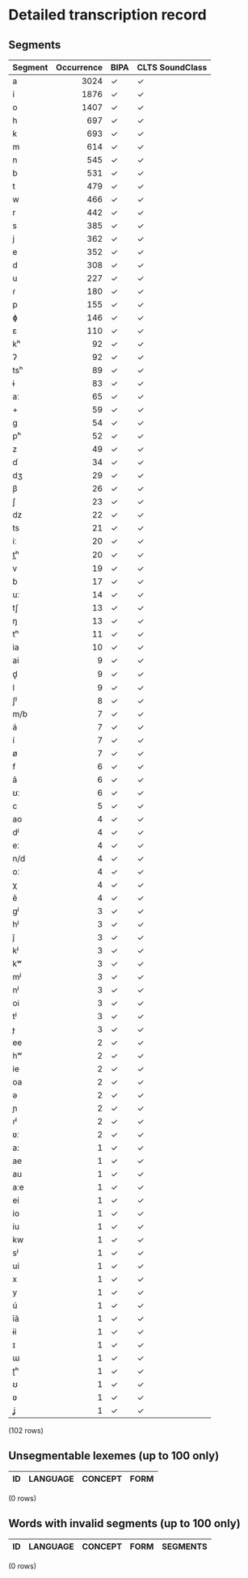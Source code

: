 
# Detailed transcription record

## Segments

| Segment | Occurrence | BIPA | CLTS SoundClass |
|:----------|-------------:|:-------|:------------------|
| a | 3024 | ✓ | ✓ |
| i | 1876 | ✓ | ✓ |
| o | 1407 | ✓ | ✓ |
| h | 697 | ✓ | ✓ |
| k | 693 | ✓ | ✓ |
| m | 614 | ✓ | ✓ |
| n | 545 | ✓ | ✓ |
| b | 531 | ✓ | ✓ |
| t | 479 | ✓ | ✓ |
| w | 466 | ✓ | ✓ |
| r | 442 | ✓ | ✓ |
| s | 385 | ✓ | ✓ |
| j | 362 | ✓ | ✓ |
| e | 352 | ✓ | ✓ |
| d | 308 | ✓ | ✓ |
| u | 227 | ✓ | ✓ |
| ɾ | 180 | ✓ | ✓ |
| p | 155 | ✓ | ✓ |
| ɸ | 146 | ✓ | ✓ |
| ɛ | 110 | ✓ | ✓ |
| kʰ | 92 | ✓ | ✓ |
| ʔ | 92 | ✓ | ✓ |
| tsʰ | 89 | ✓ | ✓ |
| ɨ | 83 | ✓ | ✓ |
| aː | 65 | ✓ | ✓ |
| + | 59 | ✓ | ✓ |
| g | 54 | ✓ | ✓ |
| pʰ | 52 | ✓ | ✓ |
| z | 49 | ✓ | ✓ |
| ɗ | 34 | ✓ | ✓ |
| dʒ | 29 | ✓ | ✓ |
| β | 26 | ✓ | ✓ |
| ʃ | 23 | ✓ | ✓ |
| dz | 22 | ✓ | ✓ |
| ts | 21 | ✓ | ✓ |
| iː | 20 | ✓ | ✓ |
| t̪ʰ | 20 | ✓ | ✓ |
| v | 19 | ✓ | ✓ |
| ɓ | 17 | ✓ | ✓ |
| uː | 14 | ✓ | ✓ |
| tʃ | 13 | ✓ | ✓ |
| ŋ | 13 | ✓ | ✓ |
| tʰ | 11 | ✓ | ✓ |
| ia | 10 | ✓ | ✓ |
| ai | 9 | ✓ | ✓ |
| d̥ | 9 | ✓ | ✓ |
| l | 9 | ✓ | ✓ |
| ʃʲ | 8 | ✓ | ✓ |
| m/b | 7 | ✓ | ✓ |
| á | 7 | ✓ | ✓ |
| í | 7 | ✓ | ✓ |
| ø | 7 | ✓ | ✓ |
| f | 6 | ✓ | ✓ |
| ã | 6 | ✓ | ✓ |
| ʊː | 6 | ✓ | ✓ |
| c | 5 | ✓ | ✓ |
| ao | 4 | ✓ | ✓ |
| dʲ | 4 | ✓ | ✓ |
| eː | 4 | ✓ | ✓ |
| n/d | 4 | ✓ | ✓ |
| oː | 4 | ✓ | ✓ |
| χ | 4 | ✓ | ✓ |
| ẽ | 4 | ✓ | ✓ |
| gʲ | 3 | ✓ | ✓ |
| hʲ | 3 | ✓ | ✓ |
| j̃ | 3 | ✓ | ✓ |
| kʲ | 3 | ✓ | ✓ |
| kʷ | 3 | ✓ | ✓ |
| mʲ | 3 | ✓ | ✓ |
| nʲ | 3 | ✓ | ✓ |
| oi | 3 | ✓ | ✓ |
| tʲ | 3 | ✓ | ✓ |
| ɟ | 3 | ✓ | ✓ |
| ee | 2 | ✓ | ✓ |
| hʷ | 2 | ✓ | ✓ |
| ie | 2 | ✓ | ✓ |
| oa | 2 | ✓ | ✓ |
| ə | 2 | ✓ | ✓ |
| ɲ | 2 | ✓ | ✓ |
| ɾʲ | 2 | ✓ | ✓ |
| ʋː | 2 | ✓ | ✓ |
| a: | 1 | ✓ | ✓ |
| ae | 1 | ✓ | ✓ |
| au | 1 | ✓ | ✓ |
| aːe | 1 | ✓ | ✓ |
| ei | 1 | ✓ | ✓ |
| io | 1 | ✓ | ✓ |
| iu | 1 | ✓ | ✓ |
| kw | 1 | ✓ | ✓ |
| sʲ | 1 | ✓ | ✓ |
| ui | 1 | ✓ | ✓ |
| x | 1 | ✓ | ✓ |
| y | 1 | ✓ | ✓ |
| ú | 1 | ✓ | ✓ |
| ĩã | 1 | ✓ | ✓ |
| ɨi | 1 | ✓ | ✓ |
| ɪ | 1 | ✓ | ✓ |
| ɯ | 1 | ✓ | ✓ |
| ʈʰ | 1 | ✓ | ✓ |
| ʊ | 1 | ✓ | ✓ |
| ʋ | 1 | ✓ | ✓ |
| ʝ | 1 | ✓ | ✓ |

(102 rows)



## Unsegmentable lexemes (up to 100 only)

| ID | LANGUAGE | CONCEPT | FORM |
|------|------------|-----------|--------|

(0 rows)



## Words with invalid segments (up to 100 only)

| ID | LANGUAGE | CONCEPT | FORM | SEGMENTS |
|------|------------|-----------|--------|------------|

(0 rows)


